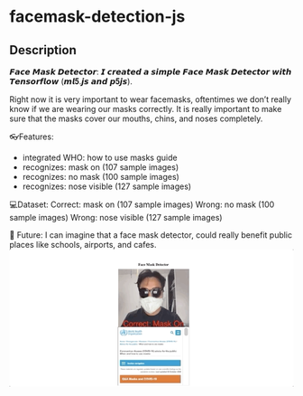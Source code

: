 # facemask-detection-js

## Description

𝙁𝙖𝙘𝙚 𝙈𝙖𝙨𝙠 𝘿𝙚𝙩𝙚𝙘𝙩𝙤𝙧: 𝙄 𝙘𝙧𝙚𝙖𝙩𝙚𝙙 𝙖 𝙨𝙞𝙢𝙥𝙡𝙚 𝙁𝙖𝙘𝙚 𝙈𝙖𝙨𝙠 𝘿𝙚𝙩𝙚𝙘𝙩𝙤𝙧 𝙬𝙞𝙩𝙝 𝙏𝙚𝙣𝙨𝙤𝙧𝙛𝙡𝙤𝙬 (𝙢𝙡𝟓.𝙟𝙨 𝙖𝙣𝙙 𝙥𝟓𝙟𝙨).

Right now it is very important to wear facemasks, oftentimes we don’t really know if we are wearing our masks correctly. It is really important to make sure that the masks cover our mouths, chins, and noses completely.

👓Features:
- integrated WHO: how to use masks guide
- recognizes: mask on (107 sample images)
- recognizes: no mask (100 sample images)
- recognizes: nose visible (127 sample images)

💻Dataset:
Correct: mask on (107 sample images)
Wrong: no mask (100 sample images)
Wrong: nose visible (127 sample images)

🌟 Future:
I can imagine that a face mask detector, could really benefit public places like schools, airports, and cafes.
![example](./example.gif)
